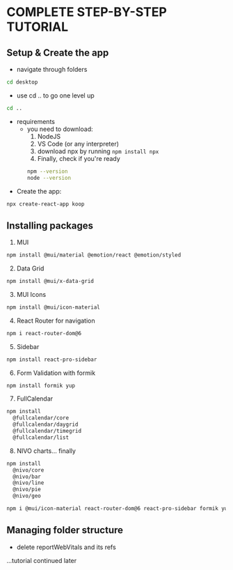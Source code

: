 # COMPLETE STEP-BY-STEP TUTORIAL

## Setup & Create the app

- navigate through folders

```bash
cd desktop
```

- use cd .. to go one level up

```bash
cd ..
```

- requirements
  - you need to download:
    1. NodeJS
    2. VS Code (or any interpreter)
    3. download npx by running `npm install npx`
    4. Finally, check if you're ready
    ```bash
    npm --version
    node --version
    ```
- Create the app:

```bash
npx create-react-app koop
```

## Installing packages

1. MUI

```bash
npm install @mui/material @emotion/react @emotion/styled
```

2. Data Grid

```bash
npm install @mui/x-data-grid
```

3. MUI Icons

```bash
npm install @mui/icon-material
```

4. React Router for navigation

```bash
npm i react-router-dom@6
```

5. Sidebar

```bash
npm install react-pro-sidebar
```

6. Form Validation with formik

```bash
npm install formik yup
```

7. FullCalendar

```bash
npm install
  @fullcalendar/core
  @fullcalendar/daygrid
  @fullcalendar/timegrid
  @fullcalendar/list
```

8. NIVO charts... finally

```bash
npm install
  @nivo/core
  @nivo/bar
  @nivo/line
  @nivo/pie
  @nivo/geo
```

```bash
npm i @mui/icon-material react-router-dom@6 react-pro-sidebar formik yup   @fullcalendar/core @fullcalendar/daygrid @fullcalendar/timegrid @fullcalendar/list @nivo/core @nivo/bar @nivo/line @nivo/pie @nivo/geo
```

## Managing folder structure

- delete reportWebVitals and its refs

...tutorial continued later
